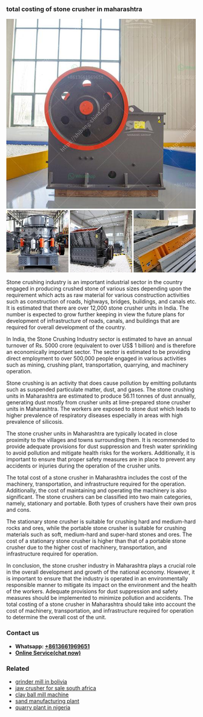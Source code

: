 <h3>total costing of stone crusher in maharashtra</h3><img src='1702950619.jpg' alt=''><p>Stone crushing industry is an important industrial sector in the country engaged in producing crushed stone of various sizes depending upon the requirement which acts as raw material for various construction activities such as construction of roads, highways, bridges, buildings, and canals etc. It is estimated that there are over 12,000 stone crusher units in India. The number is expected to grow further keeping in view the future plans for development of infrastructure of roads, canals, and buildings that are required for overall development of the country.</p><p>In India, the Stone Crushing Industry sector is estimated to have an annual turnover of Rs. 5000 crore (equivalent to over US$ 1 billion) and is therefore an economically important sector. The sector is estimated to be providing direct employment to over 500,000 people engaged in various activities such as mining, crushing plant, transportation, quarrying, and machinery operation.</p><p>Stone crushing is an activity that does cause pollution by emitting pollutants such as suspended particulate matter, dust, and gases. The stone crushing units in Maharashtra are estimated to produce 56.11 tonnes of dust annually, generating dust mostly from crusher units at lime-prepared stone crusher units in Maharashtra. The workers are exposed to stone dust which leads to higher prevalence of respiratory diseases especially in areas with high prevalence of silicosis.</p><p>The stone crusher units in Maharashtra are typically located in close proximity to the villages and towns surrounding them. It is recommended to provide adequate provisions for dust suppression and fresh water sprinkling to avoid pollution and mitigate health risks for the workers. Additionally, it is important to ensure that proper safety measures are in place to prevent any accidents or injuries during the operation of the crusher units.</p><p>The total cost of a stone crusher in Maharashtra includes the cost of the machinery, transportation, and infrastructure required for the operation. Additionally, the cost of maintaining and operating the machinery is also significant. The stone crushers can be classified into two main categories, namely, stationary and portable. Both types of crushers have their own pros and cons.</p><p>The stationary stone crusher is suitable for crushing hard and medium-hard rocks and ores, while the portable stone crusher is suitable for crushing materials such as soft, medium-hard and super-hard stones and ores. The cost of a stationary stone crusher is higher than that of a portable stone crusher due to the higher cost of machinery, transportation, and infrastructure required for operation.</p><p>In conclusion, the stone crusher industry in Maharashtra plays a crucial role in the overall development and growth of the national economy. However, it is important to ensure that the industry is operated in an environmentally responsible manner to mitigate its impact on the environment and the health of the workers. Adequate provisions for dust suppression and safety measures should be implemented to minimize pollution and accidents. The total costing of a stone crusher in Maharashtra should take into account the cost of machinery, transportation, and infrastructure required for operation to determine the overall cost of the unit.</p><h3>Contact us</h3><ul><li><strong>Whatsapp:&nbsp;<a href="https://wa.me/8613661969651">+8613661969651</a></strong></li><li><a href="https://swt.shibang-china.com/?git&amp;zhl&amp;total costing of stone crusher in maharashtra"><strong>Online Service(chat now)</strong></a></li></ul><h3>Related</h3><ul><li><a href='grinder mill in bolivia.md'>grinder mill in bolivia</a></li><li><a href='jaw crusher for sale south africa.md'>jaw crusher for sale south africa</a></li><li><a href='clay ball mill machine.md'>clay ball mill machine</a></li><li><a href='sand manufacturing plant.md'>sand manufacturing plant</a></li><li><a href='quarry plant in nigeria.md'>quarry plant in nigeria</a></li></ul>